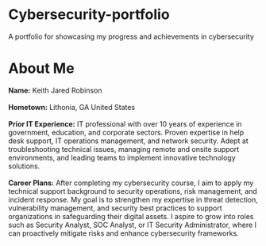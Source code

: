 # Cybersecurity-portfolio
A portfolio for showcasing my progress and achievements in cybersecurity
# About Me
**Name:** 
Keith Jared Robinson<br/><br/>
**Hometown:** 
Lithonia, GA United States<br/><br/>
**Prior IT Experience:**
IT professional with over 10 years of experience in government, education, and corporate sectors. Proven expertise in help desk support, IT operations management, and network security. Adept at troubleshooting technical issues, managing remote and onsite support environments, and leading teams to implement innovative technology solutions.<br/><br/>
**Career Plans:**
After completing my cybersecurity course, I aim to apply my technical support background to security operations, risk management, and incident response. My goal is to strengthen my expertise in threat detection, vulnerability management, and security best practices to support organizations in safeguarding their digital assets. I aspire to grow into roles such as Security Analyst, SOC Analyst, or IT Security Administrator, where I can proactively mitigate risks and enhance cybersecurity frameworks.<br/><br/>